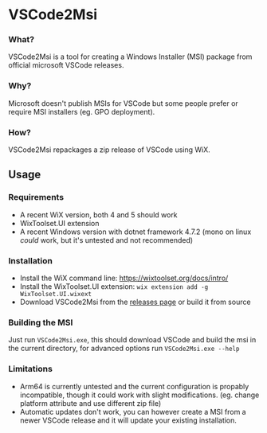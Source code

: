 # VSCode2Msi
### What?
VSCode2Msi is a tool for creating a Windows Installer (MSI) package from official microsoft VSCode releases.
### Why?
Microsoft doesn't publish MSIs for VSCode but some people prefer or require MSI installers (eg. GPO deployment).
### How?
VSCode2Msi repackages a zip release of VSCode using WiX.

## Usage
### Requirements
- A recent WiX version, both 4 and 5 should work
- WixToolset.UI extension
- A recent Windows version with dotnet framework 4.7.2 (mono on linux _could_ work, but it's untested and not recommended)
### Installation
- Install the WiX command line: https://wixtoolset.org/docs/intro/
- Install the WixToolset.UI extension: `wix extension add -g WixToolset.UI.wixext`
- Download VSCode2Msi from the [releases page](https://github.com/Juff-Ma/VSCode2Msi/releases/latest) or build it from source
### Building the MSI
Just run `VSCode2Msi.exe`, this should download VSCode and build the msi in the current directory, for advanced options run `VSCode2Msi.exe --help`

### Limitations
- Arm64 is currently untested and the current configuration is propably incompatible, though it could work with slight modifications. (eg. change platform attribute and use different zip file)
- Automatic updates don't work, you can however create a MSI from a newer VSCode release and it will update your existing installation.
